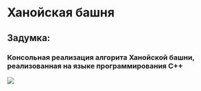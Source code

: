 # Ханойская башня

## Задумка:
### Консольная реализация алгорита Ханойской башни, реализованная на языке программирования C++

![](https://sun9-31.userapi.com/impg/FFQCLafx24oxJvKcepLRvJlB6gpgr5szxr48kQ/lo58E9tNXLQ.jpg?size=1280x720&quality=95&sign=07e8b34397d4eb6aae78865cb3b1449e&c_uniq_tag=QfF1MkVfyckQIjNNchw0h0mBUDJDT0VHB22_ywWLCZc&type=album)
